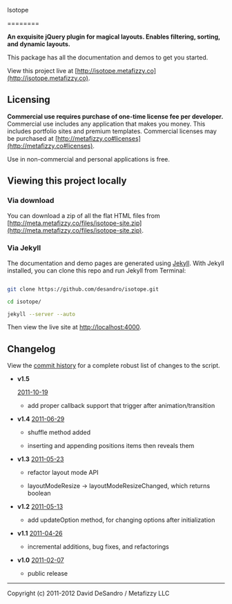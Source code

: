 Isotope

========



**An exquisite jQuery plugin for magical layouts. Enables filtering, sorting, and dynamic layouts.**



This package has all the documentation and demos to get you started.



View this project live at [http://isotope.metafizzy.co](http://isotope.metafizzy.co).



## Licensing



**Commercial use requires purchase of one-time license fee per developer.** Commercial use includes any application that makes you money. This includes portfolio sites and premium templates. Commercial licenses may be purchased at [http://metafizzy.co#licenses](http://metafizzy.co#licenses).



Use in non-commercial and personal applications is free.



## Viewing this project locally



### Via download



You can download a zip of all the flat HTML files from [http://meta.metafizzy.co/files/isotope-site.zip](http://meta.metafizzy.co/files/isotope-site.zip).



### Via Jekyll



The documentation and demo pages are generated using [Jekyll](http://github.com/mojombo/jekyll/wiki). With Jekyll installed, you can clone this repo and run Jekyll from Terminal:



``` bash

git clone https://github.com/desandro/isotope.git

cd isotope/

jekyll --server --auto

```



Then view the live site at [http://localhost:4000](http://localhost:4000).



## Changelog



View the [commit history](https://github.com/desandro/isotope/commits/master/jquery.isotope.js) for a complete robust list of changes to the script.



+ **v1.5**

  [2011-10-19](https://github.com/desandro/isotope/commit/2c789ecb5ec#jquery.isotope.js)

  - add proper callback support that trigger after animation/transition

+ **v1.4** [2011-06-29](https://github.com/desandro/isotope/commit/8e2f51612eaf20e3031b81b8c5ff5e322cbb7b4f#jquery.isotope.js)

  - shuffle method added

  - inserting and appending positions items then reveals them

+ **v1.3** [2011-05-23](https://github.com/desandro/isotope/commit/a7cc0be2a0038c13a2955a889a873f63a39eb6c2#jquery.isotope.js)

  - refactor layout mode API

  - layoutModeResize -> layoutModeResizeChanged, which returns boolean

+ **v1.2** [2011-05-13](https://github.com/desandro/isotope/commit/b3cf6139d7641f282724a7a541b3bfb10d1bbf54#jquery.isotope.js)

  - add updateOption method, for changing options after initialization

+ **v1.1** [2011-04-26](https://github.com/desandro/isotope/commit/3c551406ee1e4cd8345cdbe589c2d8d1e164b259#jquery.isotope.js)

  - incremental additions, bug fixes, and refactorings

+ **v1.0** [2011-02-07](https://github.com/desandro/isotope/commit/78253dfb34808d9a677ae721e97c5afc08aa19b8#jquery.isotope.js)

  - public release



* * *



Copyright (c) 2011-2012 David DeSandro / Metafizzy LLC

